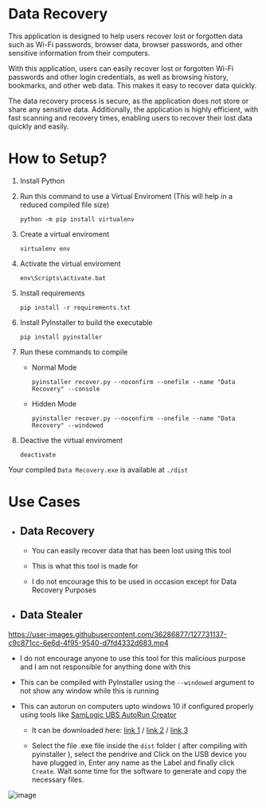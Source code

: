 # Data Recovery

This application is designed to help users recover lost or forgotten data such as Wi-Fi passwords, browser data, browser passwords, and other sensitive information from their computers.

With this application, users can easily recover lost or forgotten Wi-Fi passwords and other login credentials, as well as browsing history, bookmarks, and other web data. This makes it easy to recover data quickly.

The data recovery process is secure, as the application does not store or share any sensitive data. Additionally, the application is highly efficient, with fast scanning and recovery times, enabling users to recover their lost data quickly and easily.

# How to Setup?

1. Install Python
2. Run this command to use a Virtual Enviroment (This will help in a reduced compiled file size)

    ```
    python -m pip install virtualenv
    ```

3. Create a virtual enviroment

    ```
    virtualenv env
    ```

4. Activate the virtual enviroment

    ```
    env\Scripts\activate.bat
    ```

5. Install requirements

    ```
    pip install -r requirements.txt
    ```

6. Install PyInstaller to build the executable

    ```
    pip install pyinstaller
    ```

7. Run these commands to compile
    - Normal Mode

      ```
      pyinstaller recover.py --noconfirm --onefile --name "Data Recovery" --console 
      ```

    - Hidden Mode

      ```
      pyinstaller recover.py --noconfirm --onefile --name "Data Recovery" --windowed 
      ```

8. Deactive the virtual enviroment

    ```
    deactivate
    ```

Your compiled `Data Recovery.exe` is available at `./dist`

# Use Cases

- ## Data Recovery
  - You can easily recover data that has been lost using this tool
  
  - This is what this tool is made for
  
  - I do not encourage this to be used in occasion except for Data Recovery Purposes

- ## Data Stealer
https://user-images.githubusercontent.com/36286877/127731137-c9c871cc-6e6d-4f95-9540-d7fd4332d683.mp4
  - I do not encourage anyone to use this tool for this malicious purpose and I am not responsible for anything done with this
  - This can be compiled with PyInstaller using the `--windowed` argument to not show any window while this is running

  - This can autorun on computers upto windows 10 if configured properly using tools like [SamLogic UBS AutoRun Creator](https://www.samlogic.net/usb-autorun-creator/usb-autorun-creator.htm)
    
    - It can be downloaded here: [link 1](https://www.samlogic.net/usb-autorun-creator/usb-autorun-creator.htm) / [link 2](https://download.cnet.com/SamLogic-USB-AutoRun-Creator/3000-2094_4-75724123.html) / [link 3](https://www.softpedia.com/get/System/System-Miscellaneous/USB-AutoRun-Creator.shtml)
    
    - Select the file .exe file inside the `dist` folder ( after compiling with pyinstaller ), select the pendrive and Click on the USB device you have plugged in, Enter any name as the Label and finally click `Create`. Wait some time for the software to generate and copy the necessary files.
    
![image](https://user-images.githubusercontent.com/36286877/127734445-f196d1a0-3d30-4788-a14e-9a38bd061272.png)
